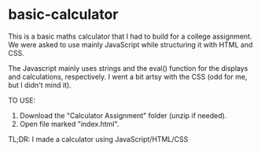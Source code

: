 # basic-calculator

This is a basic maths calculator that I had to build for a college assignment.
We were asked to use mainly JavaScript while structuring it with HTML and CSS.

The Javascript mainly uses strings and the eval() function for the displays and calculations, respectively.
I went a bit artsy with the CSS (odd for me, but I didn't mind it).

TO USE:
1. Download the "Calculator Assignment" folder (unzip if needed).
2. Open file marked "index.html".

TL;DR:
I made a calculator using JavaScript/HTML/CSS
